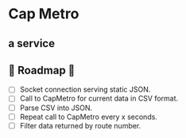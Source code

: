 # Cap Metro
## a service


## 🚌  Roadmap 🚌

- [ ] Socket connection serving static JSON.
- [ ] Call to CapMetro for current data in CSV format.
- [ ] Parse CSV into JSON.
- [ ] Repeat call to CapMetro every x seconds.
- [ ] Filter data returned by route number.
